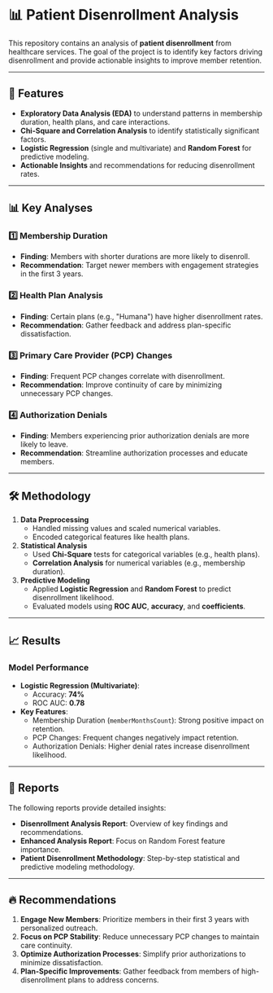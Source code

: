 # 📊 Patient Disenrollment Analysis

This repository contains an analysis of **patient disenrollment** from healthcare services. The goal of the project is to identify key factors driving disenrollment and provide actionable insights to improve member retention.

---

## 📌 Features
- **Exploratory Data Analysis (EDA)** to understand patterns in membership duration, health plans, and care interactions.
- **Chi-Square and Correlation Analysis** to identify statistically significant factors.
- **Logistic Regression** (single and multivariate) and **Random Forest** for predictive modeling.
- **Actionable Insights** and recommendations for reducing disenrollment rates.

---

## 📊 Key Analyses
### 1️⃣ Membership Duration
- **Finding**: Members with shorter durations are more likely to disenroll.
- **Recommendation**: Target newer members with engagement strategies in the first 3 years.

### 2️⃣ Health Plan Analysis
- **Finding**: Certain plans (e.g., "Humana") have higher disenrollment rates.
- **Recommendation**: Gather feedback and address plan-specific dissatisfaction.

### 3️⃣ Primary Care Provider (PCP) Changes
- **Finding**: Frequent PCP changes correlate with disenrollment.
- **Recommendation**: Improve continuity of care by minimizing unnecessary PCP changes.

### 4️⃣ Authorization Denials
- **Finding**: Members experiencing prior authorization denials are more likely to leave.
- **Recommendation**: Streamline authorization processes and educate members.

---

## 🛠 Methodology
1. **Data Preprocessing**
   - Handled missing values and scaled numerical variables.
   - Encoded categorical features like health plans.
2. **Statistical Analysis**
   - Used **Chi-Square** tests for categorical variables (e.g., health plans).
   - **Correlation Analysis** for numerical variables (e.g., membership duration).
3. **Predictive Modeling**
   - Applied **Logistic Regression** and **Random Forest** to predict disenrollment likelihood.
   - Evaluated models using **ROC AUC**, **accuracy**, and **coefficients**.

---

## 📈 Results
### Model Performance
- **Logistic Regression (Multivariate)**:
  - Accuracy: **74%**
  - ROC AUC: **0.78**
- **Key Features**:
  - Membership Duration (`memberMonthsCount`): Strong positive impact on retention.
  - PCP Changes: Frequent changes negatively impact retention.
  - Authorization Denials: Higher denial rates increase disenrollment likelihood.

---

## 📝 Reports
The following reports provide detailed insights:
- **Disenrollment Analysis Report**: Overview of key findings and recommendations.
- **Enhanced Analysis Report**: Focus on Random Forest feature importance.
- **Patient Disenrollment Methodology**: Step-by-step statistical and predictive modeling methodology.

---

## 🔥 Recommendations
1. **Engage New Members**: Prioritize members in their first 3 years with personalized outreach.
2. **Focus on PCP Stability**: Reduce unnecessary PCP changes to maintain care continuity.
3. **Optimize Authorization Processes**: Simplify prior authorizations to minimize dissatisfaction.
4. **Plan-Specific Improvements**: Gather feedback from members of high-disenrollment plans to address concerns.
